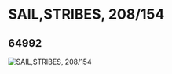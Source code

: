 # SAIL,STRIBES, 208/154
## 64992
![SAIL,STRIBES, 208/154](https://lc-www-live-s.legocdn.com/media/bricks/5/2/4540392.jpg)